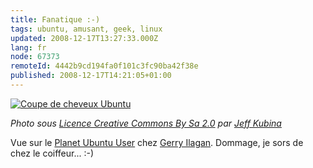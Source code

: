 ```yaml
---
title: Fanatique :-)
tags: ubuntu, amusant, geek, linux
updated: 2008-12-17T13:27:33.000Z
lang: fr
node: 67373
remoteId: 4442b9cd194fa0f101c3fc90ba42f38e
published: 2008-12-17T14:21:05+01:00
---
```

<a href="/images/coupe-de-cheveux-ubuntu.jpg">![Coupe de cheveux Ubuntu](/images/660x/coupe-de-cheveux-ubuntu.jpg)
</a>

*Photo sous [Licence Creative Commons By Sa 2.0](http://creativecommons.org/licenses/by-sa/2.0/) par [Jeff Kubina](http://www.flickr.com/photos/kubina/)*


Vue sur le [Planet Ubuntu User](http://ubuntuweblogs.org/) chez [Gerry Ilagan](http://gerry.ws/2008/12/417/going-loco-over-the-ubuntu-logo.html). Dommage, je sors de chez le coiffeur... :-)

